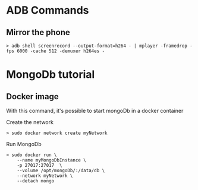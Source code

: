 # ADB Commands

## Mirror the phone
```
> adb shell screenrecord --output-format=h264 - | mplayer -framedrop -fps 6000 -cache 512 -demuxer h264es -
```

# MongoDb tutorial

## Docker image
With this command, it's possible to start mongoDb in a docker container

Create the network
```
> sudo docker network create myNetwork
```

Run MongoDb 
```
> sudo docker run \
    --name myMongoDbInstance \
    -p 27017:27017  \
    --volume /opt/mongoDb/:/data/db \
    --network myNetwork \
    --detach mongo
```